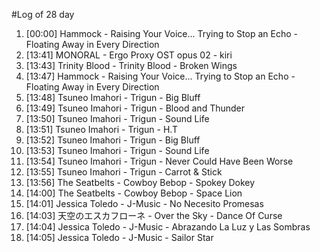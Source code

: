 #Log of 28 day

1. [00:00] Hammock - Raising Your Voice... Trying to Stop an Echo - Floating Away in Every Direction
1. [13:41] MONORAL - Ergo Proxy OST opus 02 - kiri
1. [13:43] Trinity Blood - Trinity Blood - Broken Wings
1. [13:47] Hammock - Raising Your Voice... Trying to Stop an Echo - Floating Away in Every Direction
1. [13:48] Tsuneo Imahori - Trigun - Big Bluff
1. [13:49] Tsuneo Imahori - Trigun - Blood and Thunder
1. [13:50] Tsuneo Imahori - Trigun - Sound Life
1. [13:51] Tsuneo Imahori - Trigun - H.T
1. [13:52] Tsuneo Imahori - Trigun - Big Bluff
1. [13:53] Tsuneo Imahori - Trigun - Sound Life
1. [13:54] Tsuneo Imahori - Trigun - Never Could Have Been Worse
1. [13:55] Tsuneo Imahori - Trigun - Carrot & Stick
1. [13:56] The Seatbelts - Cowboy Bebop - Spokey Dokey
1. [14:00] The Seatbelts - Cowboy Bebop - Space Lion
1. [14:01] Jessica Toledo - J-Music - No Necesito Promesas
1. [14:03] 天空のエスカフローネ - Over the Sky - Dance Of Curse
1. [14:04] Jessica Toledo - J-Music - Abrazando La Luz y Las Sombras
1. [14:05] Jessica Toledo - J-Music - Sailor Star
